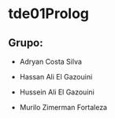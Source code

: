 # tde01Prolog

## Grupo:
- Adryan Costa Silva

- Hassan Ali El Gazouini

- Hussein Ali El Gazouini

- Murilo Zimerman Fortaleza
